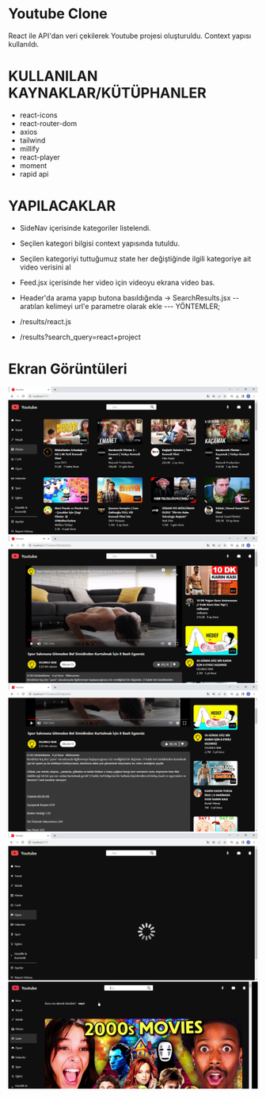 <h1>Youtube Clone</h1>
React ile API'dan veri çekilerek Youtube projesi oluşturuldu.
Context yapısı kullanıldı.


# KULLANILAN KAYNAKLAR/KÜTÜPHANLER

- react-icons
- react-router-dom
- axios
- tailwind
- millify
- react-player
- moment
- rapid api

# YAPILACAKLAR

- SideNav içerisinde kategoriler listelendi.

- Seçilen kategori bilgisi context yapısında tutuldu.

- Seçilen kategoriyi tuttuğumuz state her değiştiğinde ilgili kategoriye ait video verisini al

- Feed.jsx içerisinde her video için videoyu ekrana video bas.

- Header'da arama yapıp butona basıldığında -> SearchResults.jsx
-- aratılan kelimeyi url'e parametre olarak ekle
--- YÖNTEMLER;

- /results/react.js

- /results?search_query=react+project


# Ekran Görüntüleri

![](./src/assets/screen1.png)
![](./src/assets/screen2.png)
![](./src/assets/screen3.png)
![](./src/assets/screen4.png)
![](./src/assets/screen5.png)
